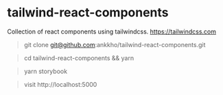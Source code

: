 # tailwind-react-components

Collection of react components using tailwindcss. https://tailwindcss.com

> git clone git@github.com:ankkho/tailwind-react-components.git

> cd tailwind-react-components && yarn

> yarn storybook

> visit http://localhost:5000
